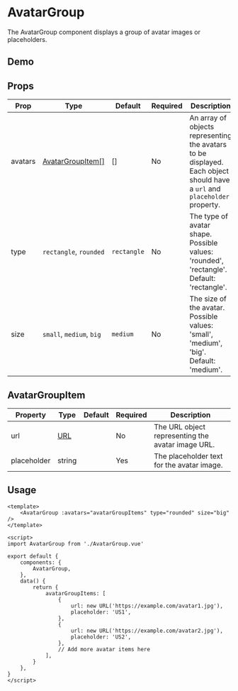 # AvatarGroup

The AvatarGroup component displays a group of avatar images or placeholders.

<script setup>
    import { AvatarGroup } from '../../dist/core.mjs'
    import '../../dist/style.css'
    import { ref } from 'vue'

    const avatars = ref([
        { placeholder:'AL' },
        { placeholder:'ST' },
        { placeholder:'RG' },
        { placeholder:'AH' },
        { placeholder:'NI' },
    ])


</script>

## Demo

<AvatarGroup :avatars=avatars size="big"/>

<AvatarGroup :avatars=avatars type="rounded" size="big"/>

## Props

| Prop    | Type                                  | Default     | Required | Description                                                                                                               |
| ------- | ------------------------------------- | ----------- | -------- | ------------------------------------------------------------------------------------------------------------------------- |
| avatars | [AvatarGroupItem[]](#avatargroupitem) | \[\]        | No       | An array of objects representing the avatars to be displayed. Each object should have a `url` and `placeholder` property. |
| type    | `rectangle`, `rounded`                | `rectangle` | No       | The type of avatar shape. Possible values: 'rounded', 'rectangle'. Default: 'rectangle'.                                  |
| size    | `small`, `medium`, `big`              | `medium`    | No       | The size of the avatar. Possible values: 'small', 'medium', 'big'. Default: 'medium'.                                     |

## AvatarGroupItem

| Property    | Type                                                        | Default | Required | Description                                       |
| ----------- | ----------------------------------------------------------- | ------- | -------- | ------------------------------------------------- |
| url         | [URL](https://developer.mozilla.org/en-US/docs/Web/API/URL) |         | No       | The URL object representing the avatar image URL. |
| placeholder | string                                                      |         | Yes      | The placeholder text for the avatar image.        |

## Usage

```vue
<template>
	<AvatarGroup :avatars="avatarGroupItems" type="rounded" size="big" />
</template>

<script>
import AvatarGroup from './AvatarGroup.vue'

export default {
	components: {
		AvatarGroup,
	},
	data() {
		return {
			avatarGroupItems: [
				{
					url: new URL('https://example.com/avatar1.jpg'),
					placeholder: 'US1',
				},
				{
					url: new URL('https://example.com/avatar2.jpg'),
					placeholder: 'US2',
				},
				// Add more avatar items here
			],
		}
	},
}
</script>
```

